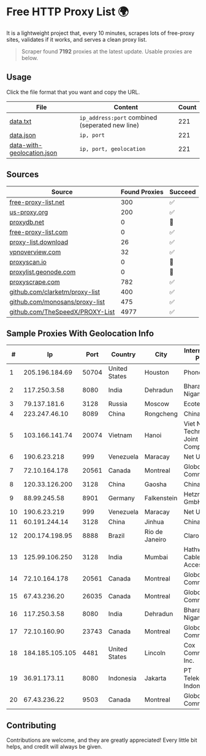 
# Free HTTP Proxy List 🌍

It is a lightweight project that, every 10 minutes, scrapes lots of free-proxy sites, validates if it works, and serves a clean proxy list.


> Scraper found **7192** proxies at the latest update. Usable proxies are below.

## Usage

Click the file format that you want and copy the URL.


|File|Content|Count|
|----|-------|-----|
|[data.txt](https://raw.githubusercontent.com/themiralay/Proxy-List-World/master/data.txt)|`ip_address:port` combined (seperated new line)|221|
|[data.json](https://raw.githubusercontent.com/themiralay/Proxy-List-World/master/data.json)|`ip, port`|221|
|[data-with-geolocation.json](https://raw.githubusercontent.com/themiralay/Proxy-List-World/master/data-with-geolocation.json)|`ip, port, geolocation`|221|

## Sources

|Source|Found Proxies|Succeed|
|------|-------------|-------|
|[free-proxy-list.net](https://free-proxy-list.net)|300|✅|
|[us-proxy.org](https://www.us-proxy.org)|200|✅|
|[proxydb.net](http://proxydb.net)|0|🚫|
|[free-proxy-list.com](https://free-proxy-list.com/?page=&port=&type%5B%5D=http&type%5B%5D=https&up_time=0&search=Search)|0|✅|
|[proxy-list.download](https://www.proxy-list.download/HTTP)|26|✅|
|[vpnoverview.com](https://vpnoverview.com/privacy/anonymous-browsing/free-proxy-servers)|32|✅|
|[proxyscan.io](https://www.proxyscan.io)|0|🚫|
|[proxylist.geonode.com](https://proxylist.geonode.com/api/proxy-list?limit=300&page=1&sort_by=lastChecked&sort_type=desc&protocols=http,https)|0|🚫|
|[proxyscrape.com](https://api.proxyscrape.com/v2/?request=displayproxies&protocol=http&timeout=10000&country=all&ssl=all&anonymity=all)|782|✅|
|[github.com/clarketm/proxy-list](https://raw.githubusercontent.com/clarketm/proxy-list/master/proxy-list-raw.txt)|400|✅|
|[github.com/monosans/proxy-list](https://raw.githubusercontent.com/monosans/proxy-list/main/proxies/http.txt)|475|✅|
|[github.com/TheSpeedX/PROXY-List](https://raw.githubusercontent.com/TheSpeedX/PROXY-List/master/http.txt)|4977|✅|


## Sample Proxies With Geolocation Info

|#|Ip|Port|Country|City|Internet Service Provider|
|-|--|----|-------|----|-------------------------|
|1|205.196.184.69|50704|United States|Houston|Phonoscope|
|2|117.250.3.58|8080|India|Dehradun|Bharat Sanchar Nigam Ltd|
|3|79.137.181.6|3128|Russia|Moscow|Ecotel, Ltd.|
|4|223.247.46.10|8089|China|Rongcheng|Chinanet|
|5|103.166.141.74|20074|Vietnam|Hanoi|Viet NAM Cloud Technology Joint Stock Company|
|6|190.6.23.218|999|Venezuela|Maracay|Net Uno|
|7|72.10.164.178|20561|Canada|Montreal|GloboTech Communications|
|8|120.33.126.200|3128|China|Gaosha|Chinanet|
|9|88.99.245.58|8901|Germany|Falkenstein|Hetzner Online GmbH|
|10|190.6.23.219|999|Venezuela|Maracay|Net Uno|
|11|60.191.244.14|3128|China|Jinhua|Chinanet|
|12|200.174.198.95|8888|Brazil|Rio de Janeiro|Claro S.A|
|13|125.99.106.250|3128|India|Mumbai|Hathway IP over Cable Internet Access|
|14|72.10.164.178|20561|Canada|Montreal|GloboTech Communications|
|15|67.43.236.20|26035|Canada|Montreal|GloboTech Communications|
|16|117.250.3.58|8080|India|Dehradun|Bharat Sanchar Nigam Ltd|
|17|72.10.160.90|23743|Canada|Montreal|GloboTech Communications|
|18|184.185.105.105|4481|United States|Lincoln|Cox Communications Inc.|
|19|36.91.173.11|8080|Indonesia|Jakarta|PT Telekomunikasi Indonesia|
|20|67.43.236.22|9503|Canada|Montreal|GloboTech Communications|



## Contributing

Contributions are welcome, and they are greatly appreciated! Every
little bit helps, and credit will always be given.

